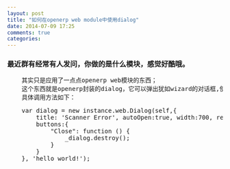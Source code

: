 ```yaml
---
layout: post
title: "如何在openerp web module中使用dialog"
date: 2014-07-09 17:25
comments: true
categories: 
---
```

<h3>最近群有经常有人发问，你做的是什么模块，感觉好酷哦。</h3>
<pre>
	其实只是应用了一点点openerp web模块的东西；
	这个东西就是openerp封装的dialog，它可以弹出犹如wizard的对话框,使界面变得高大上；
	具体调用方法如下：
</pre>
<pre>
	var dialog = new instance.web.Dialog(self,{
    	title: 'Scanner Error', autoOpen:true, width:700, resizable:false, modal:true,
        buttons:{
        	"Close": function () {
       		    _dialog.destroy();
           	}
       	}
    }, 'hello world!');
</pre>
